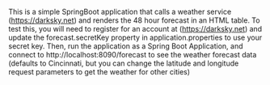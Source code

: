 This is a simple SpringBoot application that calls a weather service (https://darksky.net) and renders the 48 hour forecast in an HTML table. To test this, you will need to register for an account at (https://darksky.net) and update the forecast.secretKey property in application.properties to use your secret key. Then, run the application as a Spring Boot Application, and connect to http://localhost:8090/forecast to see the weather forecast data (defaults to Cincinnati, but you can change the latitude and longitude request parameters to get the weather for other cities) 
